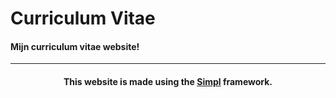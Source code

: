 # Curriculum Vitae

#### Mijn curriculum vitae website!

***

<div align="center">

#### This website is made using the [Simpl](https://github.com/IJuanTM/simpl) framework.

</div>

